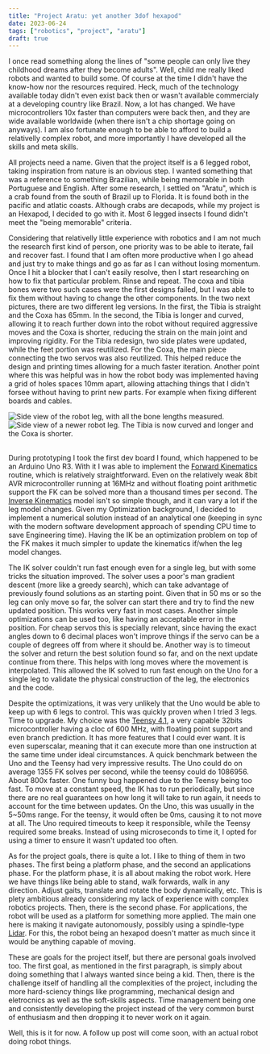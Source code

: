```yaml
---
title: "Project Aratu: yet another 3dof hexapod"
date: 2023-06-24
tags: ["robotics", "project", "aratu"]
draft: true
---
```


I once read something along the lines of "some people can only live they
childhood dreams after they become adults". Well, child me really liked robots
and wanted to build some. Of course at the time I didn't have the know-how nor
the resources required. Heck, much of the technology available today didn't
even exist back then or wasn't available commercialy at a developing country
like Brazil. Now, a lot has changed. We have microcontrollers 10x faster than
computers were back then, and they are wide available worldwide (when there
isn't a chip shortage going on anyways). I am also fortunate enough to be able
to afford to build a relativelly complex robot, and more importantly I have
developed all the skills and meta skills.

All projects need a name. Given that the project itself is a 6 legged robot,
taking inspiration from nature is an obvious step. I wanted something that
was a reference to something Brazilian, while being memorable in both
Portuguese and English. After some research, I settled on "Aratu", which is
a crab found from the south of Brazil up to Florida. It is found both in the
pacific and atlatic coasts. Although crabs are decapods, while my project
is an Hexapod, I decided to go with it. Most 6 legged insects I found didn't
meet the "being memorable" criteria.

Considering that relativelly little experience with robotics and I am not much
the research first kind of person, one priority was to be able to iterate, fail
and recover fast. I found that I am often more productive when I go ahead and
just try to make things and go as far as I can without losing momentum. Once I
hit a blocker that I can't easily resolve, then I start researching on how to
fix that particular problem. Rinse and repeat. The coxa and tibia bones were
two such cases were the first designs failed, but I was able to fix them
without having to change the other components. In the two next pictures, there
are two different leg versions. In the first, the Tibia is straight and the
Coxa has 65mm. In the second, the Tibia is longer and curved, allowing it to
reach further down into the robot without required aggressive moves and the
Coxa is shorter, reducing the strain on the main joint and improving rigidity.
For the Tibia redesign, two side plates were updated, while the feet portion
was reutilized. For the Coxa, the main piece connecting the two servos was also
reutilized. This helped reduce the design and printing times allowing for a
much faster iteration. Another point where this was helpful was in how the
robot body was implemented having a grid of holes spaces 10mm apart, allowing
attaching things that I didn't forsee without having to print new parts. For
example when fixing different boards and cables.

<div class="container-fluid">
  <div class="row">
    <div class="col">
      <img
        class="img-fluid" src="{% static 'images/aratu_1/side_leg_view__old.png' %}"
        alt="Side view of the robot leg, with all the bone lengths measured."
      ></img>
    </div>
  </div>
  <div class="row">
    <div class="col">
      <img
        class="img-fluid" src="{% static 'images/aratu_1/side_leg_view.png' %}"
        alt="Side view of a newer robot leg. The Tibia is now curved and longer
        and the Coxa is shorter."
      ></img>
    </div>
  </div>
</div>
</br>

During prototyping I took the first dev board I found, which happened to be an
Arduino Uno R3. With it I was able to implement the [Forward
Kinematics](https://en.wikipedia.org/wiki/Forward_kinematics) routine, which is
relatively straightforward. Even on the relatively weak 8bit AVR
microcontroller running at 16MHz and without floating point arithmetic support
the FK can be solved more than a thousand times per second. The [Inverse
Kinematics](https://en.wikipedia.org/wiki/Inverse_kinematics) model isn't so
simple though, and it can vary a lot if the leg model changes. Given my
Optimization background, I decided to implement a numerical solution instead of
an analytical one (keeping in sync with the modern software development
approach of spending CPU time to save Engineering time). Having the IK be an
optimization problem on top of the FK makes it much simpler to update the
kinematics if/when the leg model changes.

The IK solver couldn't run fast enough even for a single leg, but with some
tricks the situation improved. The solver uses a poor's man gradient descent
(more like a greedy search), which can take advantage of previously found
solutions as an starting point. Given that in 50 ms or so the leg can only move
so far, the solver can start there and try to find the new updated position.
This works very fast in most cases. Another simple optimizations can be used
too, like having an acceptable error in the position. For cheap servos this is
specially relevant, since having the exact angles down to 6 decimal places
won't improve things if the servo can be a couple of degrees off from where it
should be. Another way is to timeout the solver and return the best solution
found so far, and on the next update continue from there. This helps with long
moves where the movement is interpolated. This allowed the IK solved to run
fast enough on the Uno for a single leg to validate the physical construction
of the leg, the electronics and the code.

Despite the optimizations, it was very unlikely that the Uno would be able to
keep up with 6 legs to control. This was quickly proven when I tried 3 legs.
Time to upgrade. My choice was the [Teensy
4.1](https://www.pjrc.com/store/teensy41.html), a very capable 32bits
microcontroller having a cloc of 600 MHz, with floating point support and even
branch prediction. It has more features that I could ever want. It is even
superscalar, meaning that it can execute more than one instruction at the same
time under ideal circumstances. A quick benchmark between the Uno and the
Teensy had very impressive results. The Uno could do on average 1355 FK solves
per second, while the teensy could do 1086956. About 800x faster. One funny bug
happened due to the Teensy being too fast. To move at a constant speed, the IK
has to run periodically, but since there are no real guarantees on how long it
will take to run again, it needs to account for the time between updates. On
the Uno, this was usually in the 5~50ms range. For the teensy, it would often
be 0ms, causing it to not move at all. The Uno required timeouts to keep it
responsible, while the Teensy required some breaks. Instead of using
microseconds to time it, I opted for using a timer to ensure it wasn't updated
too often.

As for the project goals, there is quite a lot. I like to thing of them in two
phases. The first being a platform phase, and the second an applications phase.
For the platform phase, it is all about making the robot work. Here we have
things like being able to stand, walk forwards, walk in any direction. Adjust
gaits, translate and rotate the body dynamically, etc. This is plety ambitious
already considering my lack of experience with complex robotics projects. Then,
there is the second phase. For applications, the robot will be used as a
platform for something more applied. The main one here is making it navigate
autonomously, possibly using a spindle-type
[Lidar](https://en.wikipedia.org/wiki/Lidar). For this, the robot being an
hexapod doesn't matter as much since it would be anything capable of moving.

These are goals for the project itself, but there are personal goals involved
too. The first goal, as mentioned in the first paragraph, is simply about doing
something that I always wanted since being a kid. Then, there is the challenge
itself of handling all the complexities of the project, including the more
hard-sciency things like programming, mechanical design and eletrocnics as well
as the soft-skills aspects. Time management being one and consistently
developing the project instead of the very common burst of enthusiasm and then
dropping it to never work on it again.

Well, this is it for now. A follow up post will come soon, with an actual robot
doing robot things.
